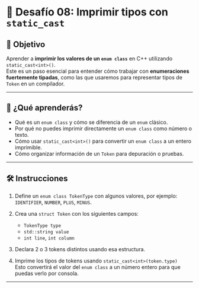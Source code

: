 # 🧩 Desafío 08: Imprimir tipos con `static_cast`

## 🎯 Objetivo

Aprender a **imprimir los valores de un `enum class`** en C++ utilizando `static_cast<int>()`.  
Este es un paso esencial para entender cómo trabajar con **enumeraciones fuertemente tipadas**, como las que usaremos para representar tipos de `Token` en un compilador.

---

## 🧠 ¿Qué aprenderás?

- Qué es un `enum class` y cómo se diferencia de un `enum` clásico.
- Por qué no puedes imprimir directamente un `enum class` como número o texto.
- Cómo usar `static_cast<int>()` para convertir un `enum class` a un entero imprimible.
- Cómo organizar información de un `Token` para depuración o pruebas.

---

## 🛠️ Instrucciones

1. Define un `enum class TokenType` con algunos valores, por ejemplo:  
   `IDENTIFIER`, `NUMBER`, `PLUS`, `MINUS`.

2. Crea una `struct Token` con los siguientes campos:

   - `TokenType type`
   - `std::string value`
   - `int line`, `int column`

3. Declara 2 o 3 tokens distintos usando esa estructura.

4. Imprime los tipos de tokens usando `static_cast<int>(token.type)`  
   Esto convertirá el valor del `enum class` a un número entero para que puedas verlo por consola.

---
